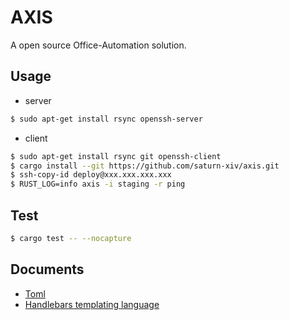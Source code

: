 # AXIS

A open source Office-Automation solution.

## Usage

- server

```bash
$ sudo apt-get install rsync openssh-server
```

- client

```bash
$ sudo apt-get install rsync git openssh-client
$ cargo install --git https://github.com/saturn-xiv/axis.git
$ ssh-copy-id deploy@xxx.xxx.xxx.xxx
$ RUST_LOG=info axis -i staging -r ping
```

## Test

```bash
$ cargo test -- --nocapture
```

## Documents

- [Toml](https://github.com/toml-lang/toml)
- [Handlebars templating language](https://handlebarsjs.com/guide/)
